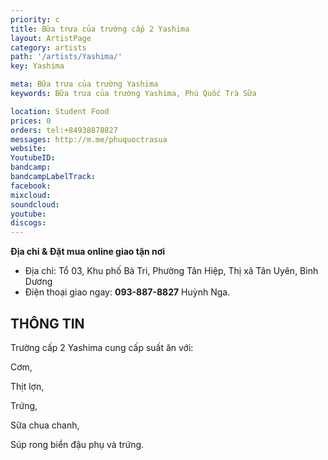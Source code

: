 ```yaml
---
priority: c
title: Bữa trưa của trường cấp 2 Yashima  
layout: ArtistPage
category: artists
path: '/artists/Yashima/'
key: Yashima

meta: Bữa trưa của trường Yashima 
keywords: Bữa trưa của trường Yashima, Phú Quốc Trà Sữa

location: Student Food
prices: 0
orders: tel:+84938878827
messages: http://m.me/phuquoctrasua
website: 
YoutubeID: 
bandcamp: 
bandcampLabelTrack: 
facebook: 
mixcloud: 
soundcloud: 
youtube: 
discogs: 
---
```




**Địa chỉ & Đặt mua online giao tận nơi**

- Địa chỉ: Tổ 03, Khu phố Bà Tri, Phường Tân Hiệp, Thị xã Tân Uyên, Bình Dương
- Điện thoại giao ngay: **093-887-8827** Huỳnh Nga.

## THÔNG TIN

 Trường cấp 2 Yashima cung cấp suất ăn với:
 
 Cơm, 
 
 Thịt lợn, 
 
 Trứng, 
 
 Sữa chua chanh, 
 
 Súp rong biển đậu phụ và trứng.